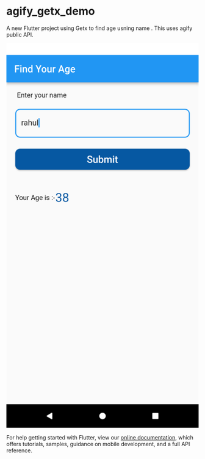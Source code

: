 # agify_getx_demo

A new Flutter project using Getx to find age usning name . This uses agify public API.

![Screenshots](https://github.com/rahulkushwaha482/Agify_Getx_Demo/blob/main/Screenshot_1660473620.png?raw=true)

For help getting started with Flutter, view our
[online documentation](https://flutter.dev/docs), which offers tutorials,
samples, guidance on mobile development, and a full API reference.
